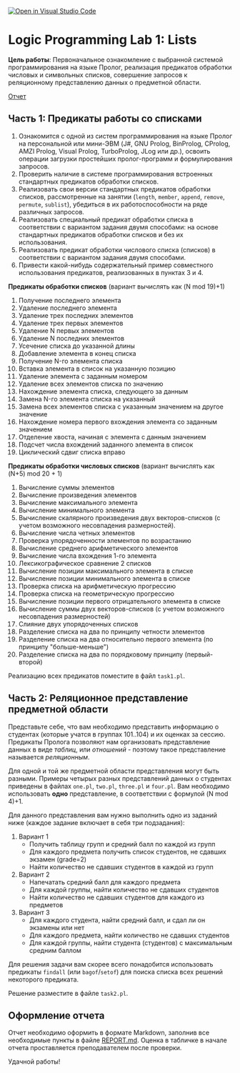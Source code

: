 [![Open in Visual Studio Code](https://classroom.github.com/assets/open-in-vscode-c66648af7eb3fe8bc4f294546bfd86ef473780cde1dea487d3c4ff354943c9ae.svg)](https://classroom.github.com/online_ide?assignment_repo_id=8607168&assignment_repo_type=AssignmentRepo)
# Logic Programming Lab 1: Lists

**Цель работы**: Первоначальное ознакомление с выбранной системой программирования на языке Пролог, реализация предикатов обработки числовых и символьных списков, совершение запросов к реляционному представлению данных о предметной области.

[Отчет](REPORT.md)

## Часть 1: Предикаты работы со списками

1. Ознакомится с одной из систем программирования на языке Пролог на персональной или мини-ЭВМ (J#, GNU Prolog, BinProlog, CProlog, AMZI Prolog, Visual Prolog, TurboProlog, JLog или др.), освоить операции загрузки простейших пролог-программ и формулирования запросов. 
2. Проверить наличие в системе программирования встроенных стандартных предикатов обработки списков. 
3. Реализовать свои версии стандартных предикатов обработки списков, рассмотренные на занятии (`length`, `member`, `append`, `remove`, `permute`, `sublist`), убедиться в их работоспособности на ряде различных запросов. 
4. Реализовать специальный предикат обработки списка в соответствии с вариантом задания двумя способами: на основе стандартных предикатов обработки списков и без их использования.
5. Реализовать предикат обработки числового списка (списков) в соответствии с вариантом задания двумя способами.
6. Привести какой-нибудь содержательный пример совместного использования предикатов, реализованных в пунктах 3 и 4.

**Предикаты обработки списков** (вариант вычислять как (N mod 19)+1)
1. Получение последнего элемента 
2. Удаление последнего элемента 
3. Удаление трех последних элементов 
4. Удаление трех первых элементов 
5. Удаление N первых элементов 
6. Удаление N последних элементов 
7. Усечение списка до указанной длины 
8. Добавление элемента в конец списка 
9. Получение N-го элемента списка 
10. Вставка элемента в список на указанную позицию 
11. Удаление элемента с заданным номером 
12. Удаление всех элементов списка по значению 
13. Нахождение элемента списка, следующего за данным 
14. Замена N-го элемента списка на указанный 
15. Замена всех элементов списка с указанным значением на другое значение 
16. Нахождение номера первого вхождения элемента со заданным значением 
17. Отделение хвоста, начиная с элемента с данным значением
18. Подсчет числа вхождений заданного элемента в список 
19. Циклический сдвиг списка вправо

**Предикаты обработки числовых списков** (вариант вычислять как (N+5) mod 20 + 1)
1. Вычисление суммы элементов 
2. Вычисление произведения элементов 
3. Вычисление максимального элемента 
4. Вычисление минимального элемента 
5. Вычисление скалярного произведения двух векторов-списков (с учетом возможного несовпадения размерностей). 
6. Вычисление числа четных элементов 
7. Проверка упорядоченности элементов по возрастанию 
8. Вычисление среднего арифметического элементов 
9. Вычисление числа вхождения 1-го элемента 
10. Лексикографическое сравнение 2 списков 
11. Вычисление позиции максимального элемента в списке 
12. Вычисление позиции минимального элемента в списке 
13. Проверка списка на арифметическую прогрессию 
14. Проверка списка на геометрическую прогрессию 
15. Вычисление позиции первого отрицательного элемента в списке 
16. Вычисление суммы двух векторов-списков (с учетом возможного несовпадения размерностей) 
17. Слияние двух упорядоченных списков 
18. Разделение списка на два по принципу четности элементов 
19. Разделение списка на два относительно первого элемента (по принципу "больше-меньше") 
20. Разделение списка на два по порядковому принципу (первый-второй)

Реализацию всех предикатов поместите в файл `task1.pl`.

## Часть 2: Реляционное представление предметной области

Представьте себе, что вам необходимо представить информацию о студентах (которые учатся в группах 101..104) и их оценках за сессию. Предикаты Пролога
позволяют нам организовать представление данных в виде *таблиц*, или *отношений* - поэтому такое представление называется *реляционным*.

Для одной и той же предметной области представления могут быть разными. Примеры четырых разных представлений данных о студентах приведены в файлах `one.pl`, `two.pl`, `three.pl` и `four.pl`. Вам необходимо использовать **одно** представление, в соответствии с формулой (N mod 4)+1. 

Для данного представления вам нужно выполнить одно из заданий ниже (каждое задание включает в себя три подзадания):

 1. Вариант 1
    - Получить таблицу групп и средний балл по каждой из групп
    - Для каждого предмета получить список студентов, не сдавших экзамен (grade=2)
    - Найти количество не сдавших студентов в каждой из групп
 2. Вариант 2
    - Напечатать средний балл для каждого предмета
    - Для каждой группы, найти количество не сдавших студентов 
    - Найти количество не сдавших студентов для каждого из предметов
 3. Вариант 3
    - Для каждого студента, найти средний балл, и сдал ли он экзамены или нет
    - Для каждого предмета, найти количество не сдавших студентов
    - Для каждой группы, найти студента (студентов) с максимальным средним баллом

Для решения задачи вам скорее всего понадобится использовать предикаты `findall` (или `bagof`/`setof`) для поиска списка всех решений некоторого 
предиката.

Решение разместите в файле `task2.pl`. 

## Оформление отчета

Отчет необходимо оформить в формате Markdown, заполнив все необходимые пункты в файле [REPORT.md](REPORT.md). Оценка в табличке в начале отчета проставляется 
преподавателем после проверки. 

Удачной работы!
